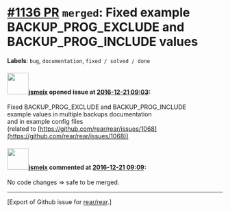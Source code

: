 [\#1136 PR](https://github.com/rear/rear/pull/1136) `merged`: Fixed example BACKUP\_PROG\_EXCLUDE and BACKUP\_PROG\_INCLUDE values
==================================================================================================================================

**Labels**: `bug`, `documentation`, `fixed / solved / done`

#### <img src="https://avatars.githubusercontent.com/u/1788608?u=925fc54e2ce01551392622446ece427f51e2f0ce&v=4" width="50">[jsmeix](https://github.com/jsmeix) opened issue at [2016-12-21 09:03](https://github.com/rear/rear/pull/1136):

Fixed BACKUP\_PROG\_EXCLUDE and BACKUP\_PROG\_INCLUDE  
example values in multiple backups documentation  
and in example config files  
(related to
[https://github.com/rear/rear/issues/1068](https://github.com/rear/rear/issues/1068))

#### <img src="https://avatars.githubusercontent.com/u/1788608?u=925fc54e2ce01551392622446ece427f51e2f0ce&v=4" width="50">[jsmeix](https://github.com/jsmeix) commented at [2016-12-21 09:09](https://github.com/rear/rear/pull/1136#issuecomment-268472742):

No code changes =&gt; safe to be merged.

------------------------------------------------------------------------

\[Export of Github issue for
[rear/rear](https://github.com/rear/rear).\]
